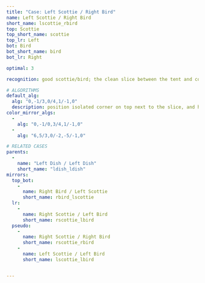 ```yaml
---
title: "Case: Left Scottie / Right Bird"
name: Left Scottie / Right Bird
short_name: lscottie_rbird
top: Scottie
top_short_name: scottie
top_lr: Left
bot: Bird
bot_short_name: bird
bot_lr: Right

optimal: 3

recognition: good scottie/bird; the clean slice between the tent and corner on top breaks squareshape when preserving the half on bottom

# ALGORITHMS
default_alg:
  alg: "0,-1/3,0/4,1/-1,0"
  description: position isolated corner on top next to the slice, and hold D half in DL; first move trades isolated corner on top with two edges on bottom to make dish/dish
color_mirror_algs:
  -
    alg: "0,-1/0,3/4,1/-1,0"
  -
    alg: "6,5/3,0/-2,-5/-1,0"

# RELATED CASES
parents:
  -
    name: "Left Dish / Left Dish"
    short_name: "ldish_ldish"
mirrors:
  top_bot:
    -
      name: Right Bird / Left Scottie
      short_name: rbird_lscottie
  lr:
    -
      name: Right Scottie / Left Bird
      short_name: rscottie_lbird
  pseudo:
    -
      name: Right Scottie / Right Bird
      short_name: rscottie_rbird
    -
      name: Left Scottie / Left Bird
      short_name: lscottie_lbird


---
```


